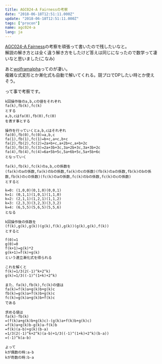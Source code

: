 ```yaml
---
title: AGC024-A Fairnessの考察
date: "2018-06-18T12:51:11.000Z"
update: "2018-06-18T12:51:11.000Z"
tags: ["procon"]
name: agc024-a
lang: ja
---
```


[AGC024-A Fairness](https://beta.atcoder.jp/contests/agc024/tasks/agc024_a)の考察を頑張って書いたので残したいなと。  
解説の解き方とは全く違う解き方をしたけど答えは同じになったので数学って凄いなと思いました(こなみ)

あと[wolframalpha](http://www.wolframalpha.com/)ってのが凄い。  
複雑な式変形とか漸化式も自動で解いてくれる。競プロでDPしたい時とか使えそう。

って事で考察です。


```
k回操作後のa,b,cの値をそれぞれ
fa(k),fb(k),fc(k)
とする
a,b,cはfa(0),fb(0),fc(0)
を表す事とする

操作を行っていくとa,b,cはそれぞれ
fa(0),fb(0),fc(0)=a,b,c
fa(1),fb(1),fc(1)=b+c,a+c,b+c
fa(2),fb(2),fc(2)=2a+b+c,a+2b+c,a+b+2c
fa(3),fb(3),fc(3)=2a+3b+3c,3a+2b+3c,3a+3b+2c
fa(4),fb(4),fc(4)=6a+5b+5c,5a+6b+5c,5a+5b+6c
となっていく

fa(k),fb(k),fc(k)のa,b,cの係数を
(fa(k)のaの係数,fa(k)のbの係数,fa(k)のcの係数)(fb(k)のaの係数,fb(k)のbの係数,fb(k)のcの係数)(fc(k)のaの係数,fc(k)のbの係数,fc(k)のcの係数)
とすると

k=0: (1,0,0)(0,1,0)(0,0,1)
k=1: (0,1,1)(1,0,1)(1,1,0)
k=2: (2,1,1)(1,2,1)(1,1,2)
k=3: (2,3,3)(3,2,3)(3,3,2)
k=4: (6,5,5)(5,6,5)(5,5,6)
となる

k回操作後の係数を
(f(k),g(k),g(k))(g(k),f(k),g(k))(g(k),g(k),f(k))
とすると

f(0)=1
g(0)=0
f(k+1)=g(k)*2
g(k+1)=f(k)+g(k)
という連立漸化式を得られる

これを解くと
f(k)=1/3(2(-1)^k+2^k)
g(k)=1/3((-1)^(1+k)+2^k)

また、fa(k),fb(k),fc(k)の値は
fa(k)=f(k)a+g(k)b+g(k)c
fb(k)=g(k)a+f(k)b+g(k)c
fc(k)=g(k)a+g(k)b+f(k)c
である

求める値は
fa(k)-fb(k)
=(f(k)a+g(k)b+g(k)c)-(g(k)a+f(k)b+g(k)c)
=f(k)a+g(k)b-g(k)a-f(k)b
=f(k)(a-b)+g(k)(b-a)
=1/3(2(-1)^k+2^k)(a-b)+1/3((-1)^(1+k)+2^k)(b-a))
=(-1)^k(a-b)

よって
kが偶数の時:a-b
kが奇数の時:b-a
```
